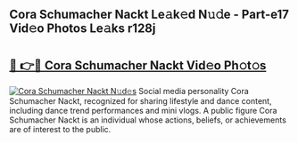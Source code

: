 ## Cora Schumacher Nackt Le𝚊k𝚎d N𝚞𝚍e - Part-e17 Vid𝚎o Photos Le𝚊ks r128j

# <h2><a href="http://fb7zf75.evod.top/?m=Cora+Schumacher+Nackt">🔗 👉🔴 Cora Schumacher Nackt Vid𝚎o Ph𝚘t𝚘s</a></h2>

[![Cora Schumacher Nackt N𝚞d𝚎s](https://i.imgur.com/8V9OHl7.gif)](http://fb7zf75.evod.top/?m=Cora+Schumacher+Nackt)
Social media personality Cora Schumacher Nackt, recognized for sharing lifestyle and dance content, including dance trend performances and mini vlogs. A public figure Cora Schumacher Nackt is an individual whose actions, beliefs, or achievements are of interest to the public. 
